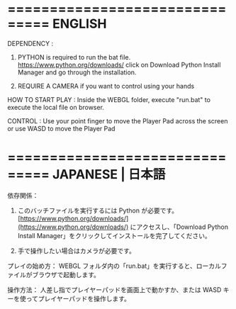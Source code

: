 ===============================
ENGLISH
===============================

DEPENDENCY :
1. PYTHON is required to run the bat file. 
https://www.python.org/downloads/ click on Download Python Install Manager and go through the installation.

2. REQUIRE A CAMERA if you want to control using your hands

HOW TO START PLAY :
Inside the WEBGL folder, execute "run.bat" to execute the local file on browser. 

CONTROL :
Use your point finger to move the Player Pad across the screen or use WASD to move the Player Pad

===============================
JAPANESE | 日本語
===============================

依存関係：

1. このバッチファイルを実行するには Python が必要です。
   [https://www.python.org/downloads/](https://www.python.org/downloads/) にアクセスし、「Download Python Install Manager」をクリックしてインストールを完了してください。

2. 手で操作したい場合はカメラが必要です。

プレイの始め方：
WEBGL フォルダ内の「run.bat」を実行すると、ローカルファイルがブラウザで起動します。

操作方法：
人差し指でプレイヤーパッドを画面上で動かすか、または WASD キーを使ってプレイヤーパッドを操作します。
